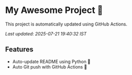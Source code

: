 # My Awesome Project 🚀

This project is automatically updated using GitHub Actions.

_Last updated: 2025-07-21 19:40:32 IST_

## Features
- Auto-update README using Python 🐍
- Auto Git push with GitHub Actions 🤖
